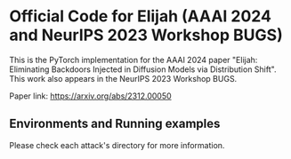 # Official Code for Elijah (AAAI 2024 and NeurIPS 2023 Workshop BUGS)

This is the PyTorch implementation for the AAAI 2024 paper "Elijah: Eliminating Backdoors Injected in Diffusion Models via Distribution Shift". This work also appears in the NeurIPS 2023 Workshop BUGS.

Paper link: https://arxiv.org/abs/2312.00050

## Environments and Running examples

Please check each attack's directory for more information.
